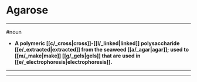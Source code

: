 # Agarose
---
#noun
- **A polymeric [[c/_cross|cross]]-[[l/_linked|linked]] polysaccharide [[e/_extracted|extracted]] from the seaweed [[a/_agar|agar]]; used to [[m/_make|make]] [[g/_gels|gels]] that are used in [[e/_electrophoresis|electrophoresis]].**
---
---
